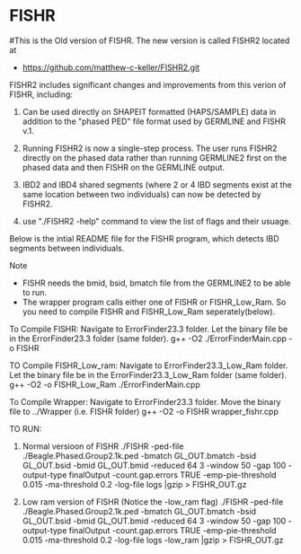 # FISHR
#This is the Old version of FISHR. The new version is called FISHR2 located at 

- https://github.com/matthew-c-keller/FISHR2.git



FISHR2 includes significant changes and improvements from this verion of FISHR, including: 

1) Can be used directly on SHAPEIT formatted (HAPS/SAMPLE) data in addition to the "phased PED" file format used by GERMLINE and FISHR v.1. 

2) Running FISHR2 is now a single-step process. The user runs FISHR2 directly on the phased data rather than running GERMLINE2 first on the phased data and then FISHR on the GERMLINE output.

3) IBD2 and IBD4  shared segments (where 2 or 4 IBD segments exist at the same location between two individuals) can now be detected by FISHR2.

4) use "./FISHR2 -help" command to view the list of flags and their usuage. 



Below is the intial README file for the FISHR program, which detects IBD segments between individuals. 

Note 
- FISHR needs the bmid, bsid, bmatch file from the GERMLINE2 to be able to run. 
- The wrapper program calls either one of FISHR or FISHR_Low_Ram. So you need to compile  FISHR and FISHR_Low_Ram seperately(below).

To Compile FISHR: Navigate to ErrorFinder23.3 folder. Let the binary file be in the ErrorFinder23.3 folder (same folder).
g++ -O2 ./ErrorFinderMain.cpp -o FISHR

TO Compile FISHR_Low_ram: Navigate to ErrorFinder23.3_Low_Ram folder. Let the binary file be in the ErrorFinder23.3_Low_Ram folder (same folder).
g++ -O2 -o FISHR_Low_Ram ./ErrorFinderMain.cpp

To Compile Wrapper: Navigate to ErrorFinder23.3 folder. Move the binary file to  ../Wrapper (i.e. FISHR folder)
g++ -O2 -o FISHR wrapper_fishr.cpp 

TO RUN:
1. Normal versioon of FISHR
./FISHR -ped-file ./Beagle.Phased.Group2.1k.ped  -bmatch GL_OUT.bmatch -bsid GL_OUT.bsid -bmid GL_OUT.bmid  -reduced 64  3 -window 50 -gap 100 -output-type finalOutput -count.gap.errors TRUE  -emp-pie-threshold 0.015  -ma-threshold 0.2  -log-file logs |gzip > FISHR_OUT.gz

2. Low ram version of FISHR (Notice the -low_ram flag)
./FISHR -ped-file ./Beagle.Phased.Group2.1k.ped  -bmatch GL_OUT.bmatch -bsid GL_OUT.bsid -bmid GL_OUT.bmid  -reduced 64  3 -window 50 -gap 100 -output-type finalOutput -count.gap.errors TRUE  -emp-pie-threshold 0.015  -ma-threshold 0.2  -log-file logs -low_ram |gzip > FISHR_OUT.gz
